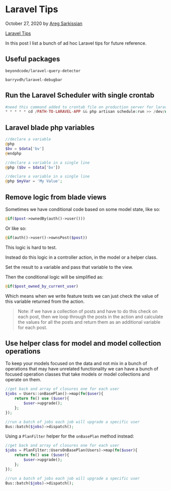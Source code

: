 # Laravel Tips

October 27, 2020 by [Areg Sarkissian](https://aregsar.com/about)

[Laravel Tips](https://aregsar.com/blog/2020/laravel-tips)

In this post I list a bunch of ad hoc Laravel tips for future reference.

## Useful packages

`beyondcode/laravel-query-detector`

`barryvdh/laravel-debugbar`

## Run the Laravel Scheduler with single crontab

```php
#need this command added to crontab file on production server for laravel scheduler to run
* * * * * cd /PATH-TO-LARAVEL-APP && php artisan schedule:run >> /dev/null 2>&1
```

## Laravel blade php variables

```php
//declare a variable
@php
$bv = $data['bv']
@endphp

//declare a variable in a single line
@php ($bv = $data['bv'])

//declare a variable in a single line
@php $myVar = 'My Value';
```

## Remove logic from blade views

Sometimes we have conditional code based on some model state, like so:

```php
@if($post->ownedBy(auth()->user()))
```

Or like so:

```php
@if(auth()->user()->ownsPost($post))
```

This logic is hard to test.

Instead do this logic in a controller action, in the model or a helper class.

Set the result to a variable and pass that variable to the view.

Then the conditional logic will be simplified as:

```php
@if($post_owned_by_current_user)
```

Which means when we write feature tests we can just check the value of this variable returned from the action.

> Note: if we have a collection of posts and have to do this check on each post, then we loop through the posts in the action and calculate the values for all the posts and return them as an additional variable for each post.

## Use helper class for model and model collection operations

To keep your models focused on the data and not mix in a bunch of operations that may have unrelated functionality we can have a bunch of focused operation classes that take models or model collections and operate on them.

```php
//get back and array of closures one for each user
$jobs = Users::onBasePlan()->map(fn($user){
    return fn() use ($user){
        $user->upgrade();
    };
});

//run a batch of jobs each job will upgrade a specific user
Bus::batch($jobs)->dispatch();
```

Using a `PlanFilter` helper for the `onBasePlan` method instead:

```php
//get back and array of closures one for each user
$jobs = PlanFilter::UsersOnBasePlan(Users)->map(fn($user){
    return fn() use ($user){
        $user->upgrade();
    };
});

//run a batch of jobs each job will upgrade a specific user
Bus::batch($jobs)->dispatch();
```

